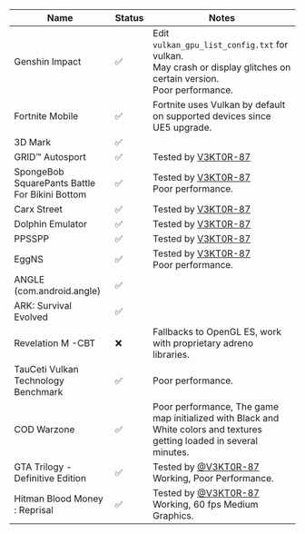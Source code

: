 | Name                                            | Status | Notes                                                                                                                     |
|-------------------------------------------------|--------|---------------------------------------------------------------------------------------------------------------------------|
| Genshin Impact                                  | ✅     | Edit `vulkan_gpu_list_config.txt` for vulkan.<br>May crash or display glitches on certain version.<br>Poor performance.   |
| Fortnite Mobile                                 | ✅     | Fortnite uses Vulkan by default on supported devices since UE5 upgrade.                                                   |
| 3D Mark                                         | ✅     |                                                                                                                           |
| GRID™ Autosport                                 | ✅     | Tested by [V3KT0R-87](//github.com/V3KT0R-87)                                                                             |
| SpongeBob SquarePants Battle For Bikini Bottom  | ✅     | Tested by [V3KT0R-87](//github.com/V3KT0R-87)<br>Poor performance.                                                        |
| Carx Street                                     | ✅     | Tested by [V3KT0R-87](//github.com/V3KT0R-87)                                                                             |
| Dolphin Emulator                                | ✅     | Tested by [V3KT0R-87](//github.com/V3KT0R-87)<br>                                                                         |
| PPSSPP                                          | ✅     | Tested by [V3KT0R-87](//github.com/V3KT0R-87)                                                                             |
| EggNS                                           | ✅     | Tested by [V3KT0R-87](//github.com/V3KT0R-87)<br>Poor performance.                                                        |
| ANGLE (com.android.angle)                       | ✅     |                                                                                                                           |
| ARK: Survival Evolved                           | ✅     |                                                                                                                           |
| Revelation M -CBT                               | ❌     | Fallbacks to OpenGL ES, work with proprietary adreno libraries.                                                           |
| TauCeti Vulkan Technology Benchmark             | ✅     | Poor performance.                                                                                                         |
| COD Warzone                                     | ✅     | Poor performance, The game map initialized with Black and White colors and textures getting loaded in several minutes.    |
| GTA Trilogy - Definitive Edition                | ✅     | Tested by [@V3KT0R-87](//github.com/V3KT0R-87)<br>Working, Poor Performance.                                              |
| Hitman Blood Money : Reprisal                   | ✅     | Tested by [@V3KT0R-87](//github.com/V3KT0R-87)<br>Working, 60 fps Medium Graphics.                                        |
